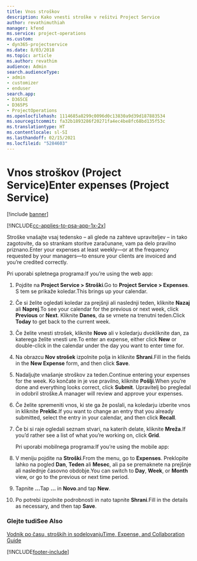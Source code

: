 ```yaml
---
title: Vnos stroškov
description: Kako vnesti stroške v rešitvi Project Service
author: revathimuthiah
manager: kfend
ms.service: project-operations
ms.custom:
- dyn365-projectservice
ms.date: 8/03/2018
ms.topic: article
ms.author: revathim
audience: Admin
search.audienceType:
- admin
- customizer
- enduser
search.app:
- D365CE
- D365PS
- ProjectOperations
ms.openlocfilehash: 1114685a8299c0096d0c13830a9d39d187883534
ms.sourcegitcommit: fa32b1893286f20271fa4ec4be8fc68bd135f53c
ms.translationtype: HT
ms.contentlocale: sl-SI
ms.lasthandoff: 02/15/2021
ms.locfileid: "5284603"
---
```

# <a name="enter-expenses-project-service"></a><span data-ttu-id="329e1-103">Vnos stroškov (Project Service)</span><span class="sxs-lookup"><span data-stu-id="329e1-103">Enter expenses (Project Service)</span></span>

[!include [banner](../includes/psa-now-project-operations.md)]

[!INCLUDE[cc-applies-to-psa-app-1x-2x](../includes/cc-applies-to-psa-app-1x-2x.md)]

<span data-ttu-id="329e1-104">Stroške vnašajte vsaj tedensko – ali glede na zahteve upraviteljev – in tako zagotovite, da so strankam storitve zaračunane, vam pa delo pravilno priznano.</span><span class="sxs-lookup"><span data-stu-id="329e1-104">Enter your expenses at least weekly—or at the frequency requested by your managers—to ensure your clients are invoiced and you’re credited correctly.</span></span>  
  
 <span data-ttu-id="329e1-105">Pri uporabi spletnega programa:</span><span class="sxs-lookup"><span data-stu-id="329e1-105">If you’re using the web app:</span></span>  
  
1. <span data-ttu-id="329e1-106">Pojdite na **Project Service > Stroški**.</span><span class="sxs-lookup"><span data-stu-id="329e1-106">Go to **Project Service > Expenses**.</span></span> <span data-ttu-id="329e1-107">S tem se prikaže koledar.</span><span class="sxs-lookup"><span data-stu-id="329e1-107">This brings up your calendar.</span></span>  
  
2. <span data-ttu-id="329e1-108">Če si želite ogledati koledar za prejšnji ali naslednji teden, kliknite **Nazaj** ali **Naprej**.</span><span class="sxs-lookup"><span data-stu-id="329e1-108">To see your calendar for the previous or next week, click **Previous** or **Next**.</span></span> <span data-ttu-id="329e1-109">Kliknite **Danes**, da se vrnete na trenutni teden.</span><span class="sxs-lookup"><span data-stu-id="329e1-109">Click **Today** to get back to the current week.</span></span>  
  
3. <span data-ttu-id="329e1-110">Če želite vnesti strošek, kliknite **Novo** ali v koledarju dvokliknite dan, za katerega želite vnesti ure.</span><span class="sxs-lookup"><span data-stu-id="329e1-110">To enter an expense, either click **New** or double-click in the calendar under the day you want to enter time for.</span></span>  
  
4. <span data-ttu-id="329e1-111">Na obrazcu **Nov strošek** izpolnite polja in kliknite **Shrani**.</span><span class="sxs-lookup"><span data-stu-id="329e1-111">Fill in the fields in the **New Expense** form, and then click **Save**.</span></span>  
  
5. <span data-ttu-id="329e1-112">Nadaljujte vnašanje stroškov za teden.</span><span class="sxs-lookup"><span data-stu-id="329e1-112">Continue entering your expenses for the week.</span></span> <span data-ttu-id="329e1-113">Ko končate in je vse pravilno, kliknite **Pošlji**.</span><span class="sxs-lookup"><span data-stu-id="329e1-113">When you’re done and everything looks correct, click **Submit**.</span></span> <span data-ttu-id="329e1-114">Upravitelj bo pregledal in odobril stroške.</span><span class="sxs-lookup"><span data-stu-id="329e1-114">A manager will review and approve your expenses.</span></span>  
  
6. <span data-ttu-id="329e1-115">Če želite spremeniti vnos, ki ste ga že poslali, na koledarju izberite vnos in kliknite **Preklic**.</span><span class="sxs-lookup"><span data-stu-id="329e1-115">If you want to change an entry that you already submitted, select the entry in your calendar, and then click **Recall**.</span></span>  
  
7. <span data-ttu-id="329e1-116">Če bi si raje ogledali seznam stvari, na katerih delate, kliknite **Mreža**.</span><span class="sxs-lookup"><span data-stu-id="329e1-116">If you’d rather see a list of what you’re working on, click **Grid**.</span></span>  
  
   <span data-ttu-id="329e1-117">Pri uporabi mobilnega programa:</span><span class="sxs-lookup"><span data-stu-id="329e1-117">If you’re using the mobile app:</span></span>  
  
8. <span data-ttu-id="329e1-118">V meniju pojdite na **Stroški**.</span><span class="sxs-lookup"><span data-stu-id="329e1-118">From the menu, go to **Expenses**.</span></span>     <span data-ttu-id="329e1-119">Preklopite lahko na pogled **Dan**, **Teden** ali **Mesec**, ali pa se premaknete na prejšnje ali naslednje časovno obdobje.</span><span class="sxs-lookup"><span data-stu-id="329e1-119">You can switch to **Day**, **Week**, or **Month** view, or go to the previous or next time period.</span></span>  
  
9. <span data-ttu-id="329e1-120">Tapnite **…**</span><span class="sxs-lookup"><span data-stu-id="329e1-120">Tap **…**</span></span> <span data-ttu-id="329e1-121">in **Novo**.</span><span class="sxs-lookup"><span data-stu-id="329e1-121">and tap **New**.</span></span>  
  
10. <span data-ttu-id="329e1-122">Po potrebi izpolnite podrobnosti in nato tapnite **Shrani**.</span><span class="sxs-lookup"><span data-stu-id="329e1-122">Fill in the details as necessary, and then tap **Save**.</span></span>  
  
### <a name="see-also"></a><span data-ttu-id="329e1-123">Glejte tudi</span><span class="sxs-lookup"><span data-stu-id="329e1-123">See Also</span></span>  
 [<span data-ttu-id="329e1-124">Vodnik po času, stroških in sodelovanju</span><span class="sxs-lookup"><span data-stu-id="329e1-124">Time, Expense, and Collaboration Guide</span></span>](../psa/time-expense-collaboration-guide.md)


[!INCLUDE[footer-include](../includes/footer-banner.md)]